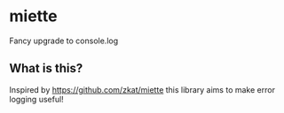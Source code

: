 # miette

Fancy upgrade to console.log

## What is this?

Inspired by https://github.com/zkat/miette this library aims to make error logging useful!
